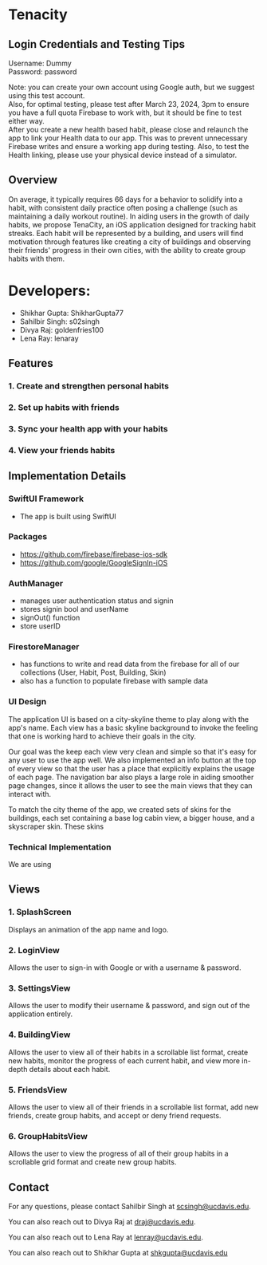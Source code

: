 # Tenacity

## Login Credentials and Testing Tips
Username: Dummy  
Password: password  

Note: you can create your own account using Google auth, but we suggest using this test account.  
Also, for optimal testing, please test after March 23, 2024, 3pm to ensure you have a full quota Firebase to work with, but it should be fine to test either way.  
After you create a new health based habit, please close and relaunch the app to link your Health data to our app. This was to prevent unnecessary Firebase writes
and ensure a working app during testing. Also, to test the Health linking, please use your physical device instead of a simulator.

## Overview
On average, it typically requires 66 days for a behavior to solidify into a habit, with consistent daily practice often posing a challenge (such as maintaining a daily workout routine). In aiding users in the growth of daily habits, we propose TenaCity, an iOS application designed for tracking habit streaks. Each habit will be represented by a building, and users will find motivation through features like creating a city of buildings and observing their friends' progress in their own cities, with the ability to create group habits with them.

# Developers:
- Shikhar Gupta: ShikharGupta77
- Sahilbir Singh: s02singh
- Divya Raj: goldenfries100
- Lena Ray: lenaray

## Features
### 1. Create and strengthen personal habits
### 2. Set up habits with friends
### 3. Sync your health app with your habits
### 4. View your friends habits


## Implementation Details
### SwiftUI Framework
- The app is built using SwiftUI

### Packages
- https://github.com/firebase/firebase-ios-sdk
- https://github.com/google/GoogleSignIn-iOS


### AuthManager
- manages user authentication status and signin
- stores signin bool and userName
- signOut() function
- store userID

### FirestoreManager
- has functions to write and read data from the firebase for all of our collections (User, Habit, Post, Building, Skin)
- also has a function to populate firebase with sample data


### UI Design
The application UI is based on a city-skyline theme to play along with the app's name. Each view has a basic skyline background to invoke the feeling that one is working hard to achieve their goals in the city.

Our goal was the keep each view very clean and simple so that it's easy for any user to use the app well. We also implemented an info button at the top of every view so that the user has a place that explicitly explains the usage of each page. The navigation bar also plays a large role in aiding smoother page changes, since it allows the user to see the main views that they can interact with.

To match the city theme of the app, we created sets of skins for the buildings, each set containing a base log cabin view, a bigger house, and a skyscraper skin. These skins 

### Technical Implementation
We are using 

## Views
### 1. SplashScreen
Displays an animation of the app name and logo.

### 2. LoginView
Allows the user to sign-in with Google or with a username & password.

### 3. SettingsView
Allows the user to modify their username & password, and sign out of the application entirely.

### 4. BuildingView
Allows the user to view all of their habits in a scrollable list format, create new habits, monitor the progress of each current habit, and view more in-depth details about each habit.

### 5. FriendsView
Allows the user to view all of their friends in a scrollable list format, add new friends, create group habits, and accept or deny friend requests.

### 6. GroupHabitsView
Allows the user to view the progress of all of their group habits in a scrollable grid format and create new group habits. 

## Contact
For any questions, please contact Sahilbir Singh at scsingh@ucdavis.edu. 

You can also reach out to Divya Raj at draj@ucdavis.edu.

You can also reach out to Lena Ray at lenray@ucdavis.edu.

You can also reach out to Shikhar Gupta at shkgupta@ucdavis.edu
